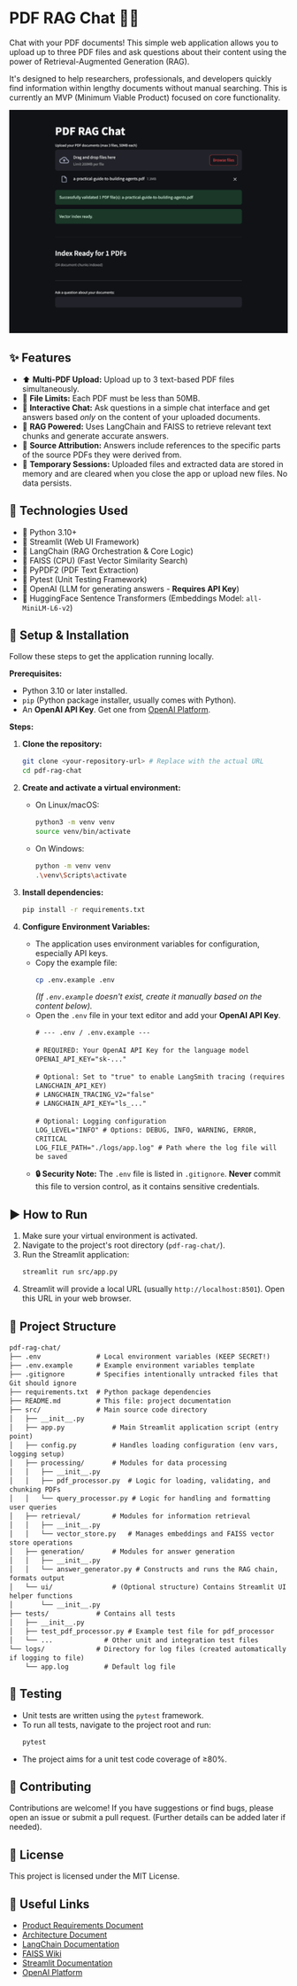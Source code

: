 # PDF RAG Chat 📄💬

Chat with your PDF documents! This simple web application allows you to upload up to three PDF files and ask questions about their content using the power of Retrieval-Augmented Generation (RAG).

It's designed to help researchers, professionals, and developers quickly find information within lengthy documents without manual searching. This is currently an MVP (Minimum Viable Product) focused on core functionality.

![PDF RAG Chat Interface](rag-chat.png)

## ✨ Features

*   ⬆️ **Multi-PDF Upload:** Upload up to 3 text-based PDF files simultaneously.
*   📄 **File Limits:** Each PDF must be less than 50MB.
*   💬 **Interactive Chat:** Ask questions in a simple chat interface and get answers based *only* on the content of your uploaded documents.
*   🧠 **RAG Powered:** Uses LangChain and FAISS to retrieve relevant text chunks and generate accurate answers.
*   🔗 **Source Attribution:** Answers include references to the specific parts of the source PDFs they were derived from.
*   💨 **Temporary Sessions:** Uploaded files and extracted data are stored in memory and are cleared when you close the app or upload new files. No data persists.

## 🚀 Technologies Used

*   🐍 Python 3.10+
*   🎈 Streamlit (Web UI Framework)
*   🔗 LangChain (RAG Orchestration & Core Logic)
*   💾 FAISS (CPU) (Fast Vector Similarity Search)
*   📄 PyPDF2 (PDF Text Extraction)
*   🧪 Pytest (Unit Testing Framework)
*   🔑 OpenAI (LLM for generating answers - **Requires API Key**)
*   🤗 HuggingFace Sentence Transformers (Embeddings Model: `all-MiniLM-L6-v2`)

## 🔧 Setup & Installation

Follow these steps to get the application running locally.

**Prerequisites:**

*   Python 3.10 or later installed.
*   `pip` (Python package installer, usually comes with Python).
*   An **OpenAI API Key**. Get one from [OpenAI Platform](https://platform.openai.com/api-keys).

**Steps:**

1.  **Clone the repository:**
    ```bash
    git clone <your-repository-url> # Replace with the actual URL
    cd pdf-rag-chat
    ```

2.  **Create and activate a virtual environment:**
    *   On Linux/macOS:
        ```bash
        python3 -m venv venv
        source venv/bin/activate
        ```
    *   On Windows:
        ```bash
        python -m venv venv
        .\venv\Scripts\activate
        ```

3.  **Install dependencies:**
    ```bash
    pip install -r requirements.txt
    ```

4.  **Configure Environment Variables:**
    *   The application uses environment variables for configuration, especially API keys.
    *   Copy the example file:
        ```bash
        cp .env.example .env
        ```
        *(If `.env.example` doesn't exist, create it manually based on the content below).*
    *   Open the `.env` file in your text editor and add your **OpenAI API Key**.
        ```dotenv
        # --- .env / .env.example ---

        # REQUIRED: Your OpenAI API Key for the language model
        OPENAI_API_KEY="sk-..."

        # Optional: Set to "true" to enable LangSmith tracing (requires LANGCHAIN_API_KEY)
        # LANGCHAIN_TRACING_V2="false"
        # LANGCHAIN_API_KEY="ls_..."

        # Optional: Logging configuration
        LOG_LEVEL="INFO" # Options: DEBUG, INFO, WARNING, ERROR, CRITICAL
        LOG_FILE_PATH="./logs/app.log" # Path where the log file will be saved
        ```
    *   **🔒 Security Note:** The `.env` file is listed in `.gitignore`. **Never** commit this file to version control, as it contains sensitive credentials.

## ▶️ How to Run

1.  Make sure your virtual environment is activated.
2.  Navigate to the project's root directory (`pdf-rag-chat/`).
3.  Run the Streamlit application:
    ```bash
    streamlit run src/app.py
    ```
4.  Streamlit will provide a local URL (usually `http://localhost:8501`). Open this URL in your web browser.

## 📂 Project Structure

```
pdf-rag-chat/
├── .env              # Local environment variables (KEEP SECRET!)
├── .env.example      # Example environment variables template
├── .gitignore        # Specifies intentionally untracked files that Git should ignore
├── requirements.txt  # Python package dependencies
├── README.md         # This file: project documentation
├── src/              # Main source code directory
│   ├── __init__.py
│   ├── app.py            # Main Streamlit application script (entry point)
│   ├── config.py         # Handles loading configuration (env vars, logging setup)
│   ├── processing/       # Modules for data processing
│   │   ├── __init__.py
│   │   ├── pdf_processor.py  # Logic for loading, validating, and chunking PDFs
│   │   └── query_processor.py # Logic for handling and formatting user queries
│   ├── retrieval/        # Modules for information retrieval
│   │   ├── __init__.py
│   │   └── vector_store.py   # Manages embeddings and FAISS vector store operations
│   ├── generation/       # Modules for answer generation
│   │   ├── __init__.py
│   │   └── answer_generator.py # Constructs and runs the RAG chain, formats output
│   └── ui/               # (Optional structure) Contains Streamlit UI helper functions
│       └── __init__.py
├── tests/            # Contains all tests
│   ├── __init__.py
│   ├── test_pdf_processor.py # Example test file for pdf_processor
│   └── ...             # Other unit and integration test files
└── logs/             # Directory for log files (created automatically if logging to file)
    └── app.log         # Default log file
```

## 🧪 Testing

*   Unit tests are written using the `pytest` framework.
*   To run all tests, navigate to the project root and run:
    ```bash
    pytest
    ```
*   The project aims for a unit test code coverage of ≥80%.

## 🤝 Contributing

Contributions are welcome! If you have suggestions or find bugs, please open an issue or submit a pull request. (Further details can be added later if needed).

## 📜 License

This project is licensed under the MIT License.

## 🔗 Useful Links

*   [Product Requirements Document](./.ai/prd.md)
*   [Architecture Document](./.ai/arch.md)
*   [LangChain Documentation](https://python.langchain.com/)
*   [FAISS Wiki](https://github.com/facebookresearch/faiss/wiki)
*   [Streamlit Documentation](https://docs.streamlit.io/)
*   [OpenAI Platform](https://platform.openai.com/) 